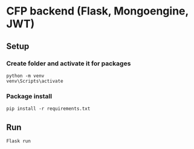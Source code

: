 # CFP backend (Flask, Mongoengine, JWT)

## Setup

### Create folder and activate it for packages
```
python -m venv
venv\Scripts\activate
```

### Package install
```
pip install -r requirements.txt 
```

## Run
```
Flask run
```
